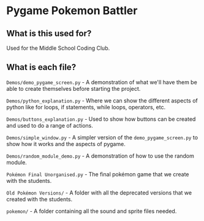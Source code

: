 # Pygame Pokemon Battler

## What is this used for?

Used for the Middle School Coding Club.

## What is each file?

`Demos/demo_pygame_screen.py` - A demonstration of what we'll have them be able to create themselves before starting the project.

`Demos/python_explanation.py` - Where we can show the different aspects of python like for loops, if statements, while loops, operators, etc.

`Demos/buttons_explanation.py` - Used to show how buttons can be created and used to do a range of actions.

`Demos/simple_window.py` - A simpler version of the `demo_pygame_screen.py` to show how it works and the aspects of pygame.

`Demos/random_module_demo.py` - A demonstration of how to use the random module.

`Pokémon Final Unorganised.py` - The final pokémon game that we create with the students.

`Old Pokémon Versions/` - A folder with all the deprecated versions that we created with the students.

`pokemon/` - A folder containing all the sound and sprite files needed.
